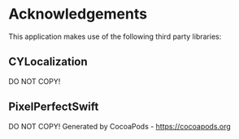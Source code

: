 # Acknowledgements
This application makes use of the following third party libraries:

## CYLocalization

DO NOT COPY!

## PixelPerfectSwift

DO NOT COPY!
Generated by CocoaPods - https://cocoapods.org

